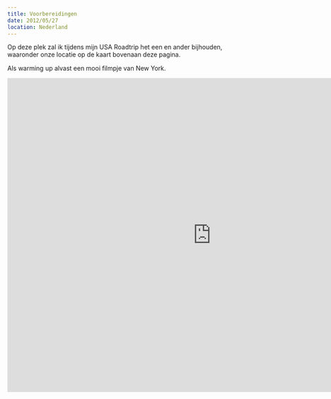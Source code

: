 ```yaml
---
title: Voorbereidingen
date: 2012/05/27
location: Nederland
---
```


Op deze plek zal ik tijdens mijn USA Roadtrip het een en ander bijhouden, waaronder onze locatie op de kaart bovenaan deze pagina.

Als warming up alvast een mooi filmpje van New York.

<iframe src="http://player.vimeo.com/video/24492485?title=0&amp;byline=0&amp;portrait=0" width="920" height="710" frameborder="0" webkitAllowFullScreen mozallowfullscreen allowFullScreen></iframe>
